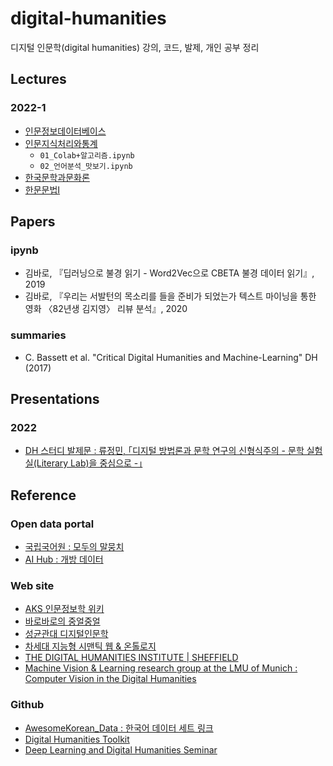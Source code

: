 # digital-humanities
디지털 인문학(digital humanities) 강의, 코드, 발제, 개인 공부 정리

## Lectures
### 2022-1
- [인문정보데이터베이스](https://github.com/Esantomi/digital-humanities/tree/main/lectures/%EC%9D%B8%EB%AC%B8%EC%A0%95%EB%B3%B4%EB%8D%B0%EC%9D%B4%ED%84%B0%EB%B2%A0%EC%9D%B4%EC%8A%A4)
- [인문지식처리와통계](https://github.com/Esantomi/digital-humanities/tree/main/lectures/%EC%9D%B8%EB%AC%B8%EC%A7%80%EC%8B%9D%EC%B2%98%EB%A6%AC%EC%99%80%ED%86%B5%EA%B3%84)
  - `01_Colab+알고리즘.ipynb`
  - `02_언어분석_맛보기.ipynb`
- [한국문학과문화론](https://github.com/Esantomi/digital-humanities/tree/main/lectures/%ED%95%9C%EA%B5%AD%EB%AC%B8%ED%95%99%EA%B3%BC%EB%AC%B8%ED%99%94%EB%A1%A0)
- [한문문법I](https://github.com/Esantomi/digital-humanities/tree/main/lectures/%ED%95%9C%EB%AC%B8%EB%AC%B8%EB%B2%95I)

## Papers
### ipynb
- 김바로, 『딥러닝으로 불경 읽기 - Word2Vec으로 CBETA 불경 데이터 읽기』, 2019
- 김바로, 『우리는 서발턴의 목소리를 들을 준비가 되었는가  텍스트 마이닝을 통한 영화 〈82년생 김지영〉 리뷰 분석』, 2020
### summaries
- C. Bassett et al. "Critical Digital Humanities and Machine-Learning" DH (2017) 

## Presentations
### 2022
- [DH 스터디 발제문 : 류정민, ｢디지털 방법론과 문학 연구의 신형식주의 - 문학 실험실(Literary Lab)을 중심으로 -｣](https://haechandeo.me/ppt-literary-lab/)

## Reference
### Open data portal
- [국립국어원 : 모두의 말뭉치](https://corpus.korean.go.kr/)
- [AI Hub : 개방 데이터](https://aihub.or.kr/)
### Web site
- [AKS 인문정보학 위키](http://dh.aks.ac.kr/Edu/wiki/index.php/%EB%8C%80%EB%AC%B8)
- [바로바로의 중얼중얼](https://www.ddokbaro.com/)
- [성균관대 디지털인문학](https://skku.libguides.com/dh)
- [차세대 지능형 시맨틱 웹 & 온톨로지](https://www.itfind.or.kr/WZIN/jugidong/1265/126503.htm)
- [THE DIGITAL HUMANITIES INSTITUTE | SHEFFIELD](https://www.dhi.ac.uk/)
- [Machine Vision & Learning research group at the LMU of Munich : Computer Vision in the Digital Humanities](https://ommer-lab.com/research/computer-vision-in-the-digital-humanities/)
### Github
- [AwesomeKorean_Data : 한국어 데이터 세트 링크](https://github.com/songys/AwesomeKorean_Data)
- [Digital Humanities Toolkit](https://github.com/pacian/Digital-Humanities-Toolkit)
- [Deep Learning and Digital Humanities Seminar](https://github.com/SteffenEger/dldh)
